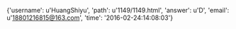 {'username': u'HuangShiyu', 'path': u'1149/1149.html', 'answer': u'D', 'email': u'18801216815@163.com', 'time': '2016-02-24:14:08:03'}
